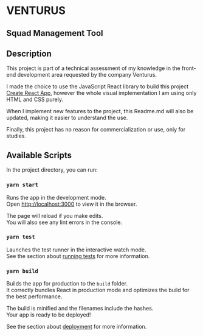 # VENTURUS
## Squad Management Tool
 
## Description

This project is part of a technical assessment of my knowledge in the front-end development area requested by the company Venturus.

I made the choice to use the JavaScript React library to build this project [Create React App](https://github.com/facebook/create-react-app), however the whole visual implementation I am using only HTML and CSS purely.

When I implement new features to the project, this Readme.md will also be updated, making it easier to understand the use.

Finally, this project has no reason for commercialization or use, only for studies. 


## Available Scripts

In the project directory, you can run:

### `yarn start`

Runs the app in the development mode.\
Open [http://localhost:3000](http://localhost:3000) to view it in the browser.

The page will reload if you make edits.\
You will also see any lint errors in the console.

### `yarn test`

Launches the test runner in the interactive watch mode.\
See the section about [running tests](https://facebook.github.io/create-react-app/docs/running-tests) for more information.

### `yarn build`

Builds the app for production to the `build` folder.\
It correctly bundles React in production mode and optimizes the build for the best performance.

The build is minified and the filenames include the hashes.\
Your app is ready to be deployed!

See the section about [deployment](https://facebook.github.io/create-react-app/docs/deployment) for more information.


